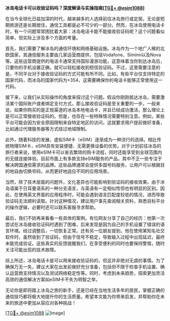**冰岛电话卡可以收验证码吗？深度解读与实操指南[[TG💪+ @esim1088](https://t.me/s/esim1088)]**

在当今全球化日益加深的时代，越来越多的人选择前往冰岛旅行或定居。无论是短期旅游还是长期居住，通信工具都是必不可少的一部分。然而，在冰岛使用电话卡时，有一个问题常常困扰着大家：冰岛电话卡能不能接收验证码呢？这个问题看似简单，但实际上涉及多个方面的考量。

首先，我们需要了解冰岛的通信环境和网络基础设施。冰岛作为一个地广人稀的北欧国家，其通信服务主要由几家运营商提供，包括Vodafone、Siminn以及Nova等。这些运营商提供的电话卡通常支持国际漫游功能，这意味着当你到达冰岛后，只要你的手机设置正确，就可以轻松接收到短信验证码。不过，这里需要注意的是，不同平台对于接收验证码的方式可能有所不同。比如，有些平台仅支持特定的国家代码，而冰岛的国家代码为+354，这需要确保你的电话卡能够正常使用这一代码。

接下来，让我们从实际操作的角度来探讨这个问题。假设你刚刚抵达冰岛，需要激活某个国际账户或者绑定支付方式，那么接收验证码是至关重要的一步。一般来说，如果你购买的是正规渠道的冰岛本地电话卡，并且已经成功激活，那么理论上是可以正常接收验证码的。但是，也存在一些特殊情况需要特别注意。例如，某些平台可能会因为安全原因限制来自特定地区的访问，这就要求用户提前做好准备，比如通过代理服务器等方式绕过地域限制。

此外，随着科技的发展，虚拟SIM卡（eSIM）逐渐成为一种流行的选择。相比传统物理SIM卡，eSIM具有安装便捷、无需更换设备的优势。对于计划前往冰岛的旅行者来说，使用eSIM卡可以省去繁琐的购卡流程，同时还能享受到全球范围内的无缝连接体验。目前市面上有多款支持eSIM服务的产品，其中不乏一些专注于解决跨国通信需求的品牌。这些品牌通常会提供多国号码服务，让用户可以根据目的地自由切换号码，从而更好地适应不同的应用场景。

当然，除了技术层面的问题外，文化差异也可能影响到验证码的接收效果。由于冰岛语属于日耳曼语系的一种分支语言，与英语有一定相似性但也有明显的区别。因此，在使用英文界面的应用程序时，可能会遇到语言匹配度较低的情况，进而导致验证码无法顺利读取。针对这种情况，建议用户事先查阅相关资料，熟悉目标平台的操作逻辑，必要时还可以联系客服寻求帮助。

最后，我们不妨再来看看一些具体的案例。有位网友分享了自己的经历：他第一次尝试在冰岛接收验证码时遇到了困难，后来发现是因为自己的手机设置了错误的语言环境。经过调整后，一切恢复正常。还有另一位朋友提到，他在使用某知名社交软件时，虽然收到了验证码，但由于信号不稳定，导致输入过程中出现延迟，最终未能完成验证。这些真实的反馈提醒我们，在享受便利的同时也要保持警惕，随时关注可能出现的技术故障。

综上所述，冰岛电话卡是可以用来接收验证码的，但这并非绝对无虞的事情。为了确保万无一失，建议大家在出发前做好充分准备，包括但不限于检查手机设置、确认运营商支持情况以及测试网络稳定性等。同时，考虑到未来趋势，探索更加灵活高效的通信解决方案如eSIM卡不失为明智之举。

无论你是即将踏上冰岛之旅的新手，还是已经在当地生活多年的居民，掌握正确的通信技巧都将极大地提升你的生活质量。希望本文能为你带来启发，并帮助你在未来的旅途中更加从容应对各种挑战！

[[TG💪+ @esim1088](https://t.me/s/esim1088) ![Image](https://i.postimg.cc/4NQfJmqS/Snipaste-2025-05-13-00-14-12.png)]